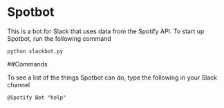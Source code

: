 # Spotbot

This is a bot for Slack that uses data from the Spotify API. To start up Spotbot, run the following command

```
python slackbot.py
```

##Commands

To see a list of the things Spotbot can do, type the following in your Slack channel

```
@Spotify Bot "help"
```

